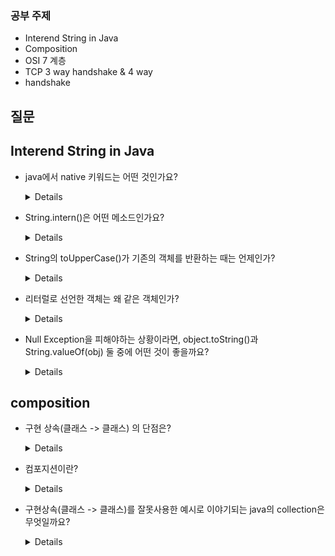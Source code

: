 ### 공부 주제

- Interend String in Java
- Composition
- OSI 7 계층
- TCP 3 way handshake & 4 way
- handshake

## 질문
## Interend String in Java
- java에서 native 키워드는 어떤 것인가요?
    <details>
      native 키워드 Java 프로그램에서 다른언어(C,C++,어셈블리 등)로 작성된 코드를 실행할 수 있는 JNI 키워드 입니다.
    </details>

- String.intern()은 어떤 메소드인가요?

    <details>
      JVM에서 관리하는 문자열 풀에서 해당 문자열을 조회하여 존재하는 경우 반환, 아닌 경우 풀에 문자열을 등록하고 해당 문자열을 반환하는 메서드
    </details>

- String의 toUpperCase()가 기존의 객체를 반환하는 때는 언제인가?
    <details>
      소문자가 없을 때
    </details>

- 리터럴로 선언한 객체는 왜 같은 객체인가?
    <details>
        JVM에서 constant pool을 통해 문자열을 관리하고 있기 때문이다. <br>
      그렇기 때문에 pool에 이미 있는 문자열일 경우는 그것을 반환하고, 없을 경우는 새로운 객체를 생성한다.
    </details>

- Null Exception을 피해야하는 상황이라면, object.toString()과 String.valueOf(obj) 둘 중에 어떤 것이 좋을까요?
    <details>
        
  후자. 후자는 "null"을 반환한다.
  
    </details>

## composition
- 구현 상속(클래스 -> 클래스) 의 단점은?
  <details>
  
    1. 캡슐화를 위반
    2. 유연하지 못한 설계
    3. 다중상속 불가능

  </details>    

- 컴포지션이란?
  <details>
    기존 클래스가 새로운 클래스의 구성요소가 되는 것
  </details> 
- 구현상속(클래스 -> 클래스)를 잘못사용한 예시로 이야기되는 java의 collection은 무엇일까요?
  <details>
    
    'Stack' 입니다.
    Stack은 LIFO 구조이지만, Vector를 상속받고 있습니다.<br>
    Vector 클래스를 확장하면 중간에서 데이터를 삽입, 삭제를 할 수 있게 됩니다
    
    참고) https://devlog-wjdrbs96.tistory.com/244
  
  </details> 
    
